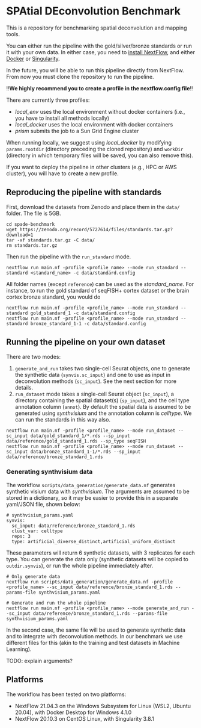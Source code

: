 # SPAtial DEconvolution Benchmark
This is a repository for benchmarking spatial deconvolution and mapping tools.

You can either run the pipeline with the gold/silver/bronze standards or run it with your own data. In either case, you need to [install NextFlow](https://www.nextflow.io/docs/latest/getstarted.html), and either [Docker](https://docs.docker.com/get-docker/) or [Singularity](https://sylabs.io/guides/3.0/user-guide/installation.html).

In the future, you will be able to run this pipeline directly from NextFlow. From now you must clone the repository to run the pipeline.

‼**We highly recommend you to create a profile in the nextflow.config file**‼

There are currently three profiles: 
- *local_env* uses the local environment without docker containers (i.e., you have to install all methods locally)
- *local_docker* uses the local environment with docker containers
- *prism* submits the job to a Sun Grid Engine cluster

When running locally, we suggest using *local_docker* by modifying `params.rootdir` (directory preceding the cloned repository) and `workDir` (directory in which temporary files will be saved, you can also remove this).

If you want to deploy the pipeline in other clusters (e.g., HPC or AWS cluster), you will have to create a new profile.

## Reproducing the pipeline with standards
First, download the datasets from Zenodo and place them in the `data/` folder. The file is 5GB.
```
cd spade-benchmark
wget https://zenodo.org/record/5727614/files/standards.tar.gz?download=1
tar -xf standards.tar.gz -C data/
rm standards.tar.gz
```
Then run the pipeline with the `run_standard` mode.
```
nextflow run main.nf -profile <profile_name> --mode run_standard --standard <standard_name> -c data/standard.config
```
All folder names (except `reference`) can be used as the *standard_name*. For instance, to run the gold standard of seqFISH+ cortex dataset or the brain cortex bronze standard, you would do
```
nextflow run main.nf -profile <profile_name> --mode run_standard --standard gold_standard_1 -c data/standard.config
nextflow run main.nf -profile <profile_name> --mode run_standard --standard bronze_standard_1-1 -c data/standard.config
```

## Running the pipeline on your own dataset
There are two modes:
1. `generate_and_run` takes two single-cell Seurat objects, one to generate the synthetic data (`synvis.sc_input`) and one to use as input in deconvolution methods (`sc_input`). See the next section for more details.
2. `run_dataset` mode takes a single-cell Seurat object (`sc_input`), a directory containing the spatial dataset(s) (`sp_input`), and the cell type annotation column (`annot`). By default the spatial data is assumed to be generated using *synthvisium* and the annotation column is *celltype*. We can run the standards in this way also.

```
nextflow run main.nf -profile <profile_name> --mode run_dataset --sc_input data/gold_standard_1/*.rds --sp_input data/reference/gold_standard_1.rds --sp_type seqFISH
nextflow run main.nf -profile <profile_name> --mode run_dataset --sc_input data/bronze_standard_1-1/*.rds --sp_input data/reference/bronze_standard_1.rds
```

### Generating synthvisium data
The workflow `scripts/data_generation/generate_data.nf` generates synthetic visium data with *synthvisium*. The arguments are assumed to be stored in a dictionary, so it may be easier to provide this in a separate yaml/JSON file, shown below:

```
# synthvisium_params.yaml
synvis:
  sc_input: data/reference/bronze_standard_1.rds
  clust_var: celltype
  reps: 3
  type: artificial_diverse_distinct,artificial_uniform_distinct
```
These parameters will return 6 synthetic datasets, with 3 replicates for each type. You can generate the data only (synthetic datasets will be copied to `outdir.synvis`), or run the whole pipeline immediately after.
```
# Only generate data
nextflow run scripts/data_generation/generate_data.nf -profile <profile_name> --sc_input data/reference/bronze_standard_1.rds --params-file synthvisium_params.yaml

# Generate and run the whole pipeline
nextflow run main.nf -profile <profile_name> --mode generate_and_run --sc_input data/reference/bronze_standard_1.rds --params-file synthvisium_params.yaml
```
In the second case, the same file will be used to generate synthetic data and to integrate with deconvolution methods. In our benchmark we use different files for this (akin to the training and test datasets in Machine Learning).

TODO: explain arguments?


## Platforms
The workflow has been tested on two platforms:
- NextFlow 21.04.3 on the Windows Subsystem for Linux (WSL2, Ubuntu 20.04), with Docker Desktop for Windows 4.1.0
- NextFlow 20.10.3 on CentOS Linux, with Singularity 3.8.1
